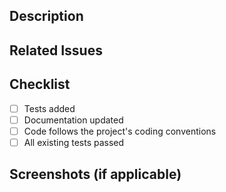 <!--- Provide a general summary of your changes in the Title above -->

## Description
<!--- Describe your changes in detail -->

## Related Issues
<!--- Mention any related issues that this pull request resolves or is related to -->

## Checklist
<!--- List any tasks that need to be completed or considered for this pull request -->
- [ ] Tests added
- [ ] Documentation updated
- [ ] Code follows the project's coding conventions
- [ ] All existing tests passed

## Screenshots (if applicable)
<!--- Include screenshots or animated GIFs to showcase the changes (optional) -->